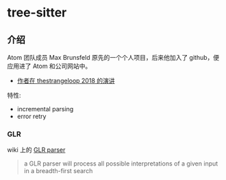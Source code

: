 tree-sitter
===

## 介绍

Atom 团队成员 Max Brunsfeld 原先的一个个人项目，后来他加入了 github，便应用进了 Atom 和公司网站中。

- [作者在 thestrangeloop 2018 的演讲](https://www.youtube.com/watch)

特性:
- incremental parsing
- error retry


### GLR

wiki 上的 [GLR parser](https://www.wikiwand.com/en/GLR_parser)

> a GLR parser will process all possible interpretations of a given input in a breadth-first search